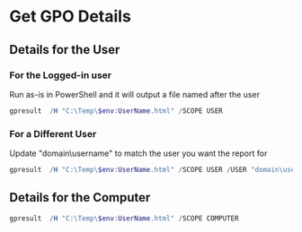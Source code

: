 # Get GPO Details

## Details for the User

### For the Logged-in user

Run as-is in PowerShell and it will output a file named after the user

```PowerShell
gpresult  /H "C:\Temp\$env:UserName.html" /SCOPE USER
```

### For a Different User

Update "domain\username" to match the user you want the report for

```PowerShell
gpresult  /H "C:\Temp\$env:UserName.html" /SCOPE USER /USER "domain\username"
```

## Details for the Computer

```PowerShell
gpresult  /H "C:\Temp\$env:UserName.html" /SCOPE COMPUTER
```

